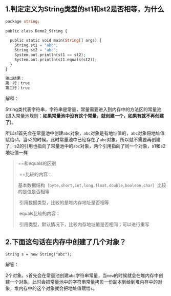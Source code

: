 ## **1.判定定义为String类型的st1和st2是否相等，为什么**

```php
package string;
 
public class Demo2_String {
 
  public static void main(String[] args) {
    String st1 = "abc";
    String st2 = "abc";
    System.out.println(st1 == st2);
    System.out.println(st1.equals(st2));
  }
}

输出结果：
第一行：true
第二行：true
```

解释：

​		String类代表字符串，字符串是常量，常量需要进入到内存中的方法区的常量池(进入常量池规则：**如果常量池中没有这个常量，就创建一个，如果有就不再创建了**)。

​		所以s1首先会在常量池中创建`abc`对象，`abc`对象是有地址值的，`abc`对象将地址值赋给s1。当s2的时候，此时常量池中已经存在了`abc`对象，所以就不需要再创建了，s2的引用也指向了常量池中的`abc`对象，两个引用指向了同一个对象，s1和s2地址值一样

> ==和equals的区别
>
> ​	==比较的内容：
>
> ​		基本数据结构（`byte,short,int,long,float,double,boolean,char`）比较的是值是否相等
>
> ​		引用数据类型，比较的是堆内存地址是否相等
>
> ​	equals比较的内容：
>
> ​		引用类型，默认情况下，比较内存地址值是否相同；可以进行重写



## **2.下面这句话在内存中创建了几个对象？**

```
String s = new String("abc");
```

解答：

​		2个对象。`s`首先会在常量池创建`abc`字符串常量，当`new`的时候就会在堆内存中创建一个对象，此时会把常量池中的字符串常量拷贝一份副本到给到堆内存中的对象，堆内存中的这个对象就会把地址值赋给`s`。


